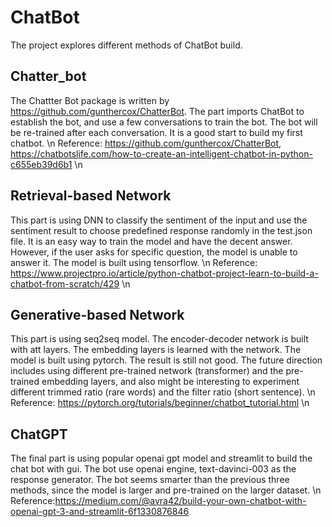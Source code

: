 # ChatBot
The project explores different methods of ChatBot build. 
## Chatter_bot
The Chattter Bot package is written by https://github.com/gunthercox/ChatterBot. The part imports ChatBot to establish the bot, and use a few conversations to train the bot. The bot will be re-trained after each conversation. It is a good start to build my first chatbot. \n
Reference: https://github.com/gunthercox/ChatterBot, https://chatbotslife.com/how-to-create-an-intelligent-chatbot-in-python-c655eb39d6b1 
\n
## Retrieval-based Network
This part is using DNN to classify the sentiment of the input and use the sentiment result to choose predefined response randomly in the test.json file. It is an easy way to train the model and have the decent answer. However, if the user asks for specific question, the model is unable to answer it. The model is built using tensorflow. \n
Reference: https://www.projectpro.io/article/python-chatbot-project-learn-to-build-a-chatbot-from-scratch/429
\n
## Generative-based Network
This part is using seq2seq model. The encoder-decoder network is built with att layers. The embedding layers is learned with the network. The model is built using pytorch. The result is still not good. The future direction includes using different pre-trained network (transformer) and the pre-trained embedding layers, and also might be interesting to experiment different trimmed ratio (rare words) and the filter ratio (short sentence). \n
Reference: https://pytorch.org/tutorials/beginner/chatbot_tutorial.html
\n
## ChatGPT
The final part is using popular openai gpt model and streamlit to build the chat bot with gui. The bot use openai engine, text-davinci-003 as the response generator. The bot seems smarter than the previous three methods, since the model is larger and pre-trained on the larger dataset. \n
Reference:https://medium.com/@avra42/build-your-own-chatbot-with-openai-gpt-3-and-streamlit-6f1330876846
